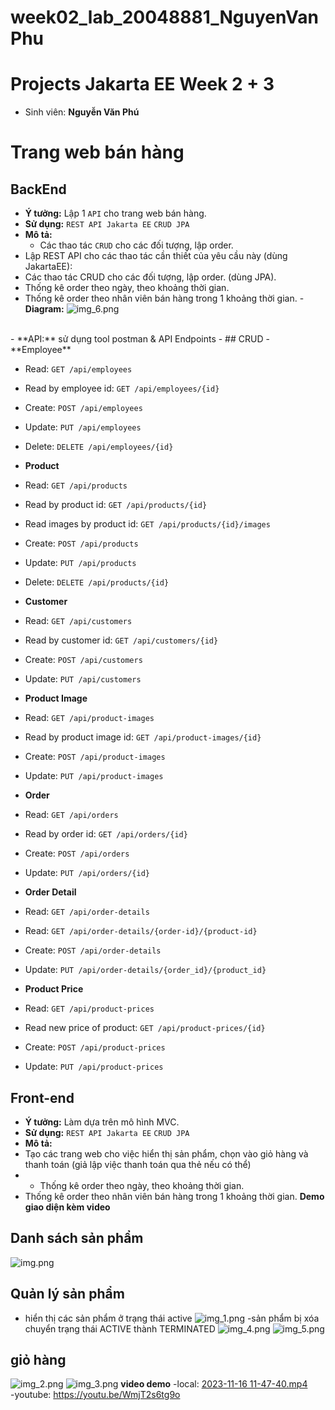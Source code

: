 # week02_lab_20048881_NguyenVanPhu
# Projects Jakarta EE Week 2 + 3
- Sinh viên: **Nguyễn Văn Phú**

# Trang web bán hàng

## BackEnd
- **Ý tưởng:** Lập 1 `API` cho trang web bán hàng. <br>
- **Sử dụng:** `REST API Jakarta EE`  `CRUD JPA` <br>
- **Mô tả:**<br>
    - Các thao tác `CRUD` cho các đối tượng, lập order. <br>
- Lập REST API cho các thao tác cần thiết của yêu cầu này (dùng JakartaEE):
- Các thao tác CRUD cho các đối tượng, lập order. (dùng JPA).
- Thống kê order theo ngày, theo khoảng thời gian.
- Thống kê order theo nhân viên bán hàng trong 1 khoảng thời gian.
-**Diagram:**
![img_6.png](img_6.png)
<br>
- **API:** sử dụng tool postman & API Endpoints
- ## CRUD
-   **Employee**

  -   Read: `GET /api/employees`
  -   Read by employee id: `GET /api/employees/{id}`
  -   Create: `POST /api/employees`
  -   Update: `PUT /api/employees`
  -   Delete: `DELETE /api/employees/{id}`

-   **Product**

  -   Read: `GET /api/products`
  -   Read by product id: `GET /api/products/{id}`
  -   Read images by product id: `GET /api/products/{id}/images`
  -   Create: `POST /api/products`
  -   Update: `PUT /api/products`
  -   Delete: `DELETE /api/products/{id}`

-   **Customer**

  -   Read: `GET /api/customers`
  -   Read by customer id: `GET /api/customers/{id}`
  -   Create: `POST /api/customers`
  -   Update: `PUT /api/customers`


-   **Product Image**

  -   Read: `GET /api/product-images`
  -   Read by product image id: `GET /api/product-images/{id}`
  -   Create: `POST /api/product-images`
  -   Update: `PUT /api/product-images`


-   **Order**

  -   Read: `GET /api/orders`
  -   Read by order id: `GET /api/orders/{id}`
  -   Create: `POST /api/orders`
  -   Update: `PUT /api/orders/{id}`

-   **Order Detail**

  -   Read: `GET /api/order-details`
  -   Read: `GET /api/order-details/{order-id}/{product-id}`
  -   Create: `POST /api/order-details`
  -   Update: `PUT /api/order-details/{order_id}/{product_id}`

-   **Product Price**

  -   Read: `GET /api/product-prices`
  -   Read new price of product: `GET /api/product-prices/{id}`
  -   Create: `POST /api/product-prices`
  -   Update: `PUT /api/product-prices`

## Front-end
- **Ý tưởng:** Làm dựa trên mô hình MVC. <br>
- **Sử dụng:** `REST API Jakarta EE`  `CRUD JPA` <br>
- **Mô tả:**<br>
- Tạo các trang web cho việc hiển thị sản phẩm, chọn vào giỏ hàng và thanh toán (giả lập
  việc thanh toán qua thẻ nếu có thể)
- - Thống kê order theo ngày, theo khoảng thời gian.
- Thống kê order theo nhân viên bán hàng trong 1 khoảng thời gian.
**Demo giao diện kèm video**
## Danh sách sản phẩm
![img.png](img.png)

## Quản lý sản phẩm
- hiển thị các sản phẩm ở trạng thái active
![img_1.png](img_1.png)
-sản phẩm bị xóa chuyển trạng thái ACTIVE thành TERMINATED
![img_4.png](img_4.png)
![img_5.png](img_5.png)

## giỏ hàng
![img_2.png](img_2.png)
![img_3.png](img_3.png)
**video demo**
-local: [2023-11-16 11-47-40.mp4](2023-11-16%2011-47-40.mp4)
<br>
-youtube: https://youtu.be/WmjT2s6tg9o